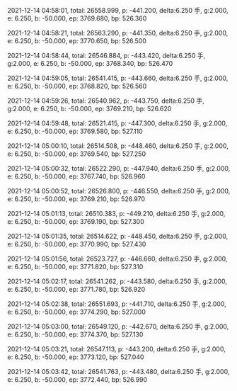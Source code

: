 2021-12-14 04:58:01, total: 26558.999, p: -441.200, delta:6.250 手, g:2.000, e: 6.250, b: -50.000, ep: 3769.680, bp: 526.360

2021-12-14 04:58:21, total: 26563.290, p: -441.350, delta:6.250 手, g:2.000, e: 6.250, b: -50.000, ep: 3770.650, bp: 526.500

2021-12-14 04:58:44, total: 26546.884, p: -443.420, delta:6.250 手, g:2.000, e: 6.250, b: -50.000, ep: 3768.340, bp: 526.470

2021-12-14 04:59:05, total: 26541.415, p: -443.660, delta:6.250 手, g:2.000, e: 6.250, b: -50.000, ep: 3768.820, bp: 526.560

2021-12-14 04:59:26, total: 26540.962, p: -443.750, delta:6.250 手, g:2.000, e: 6.250, b: -50.000, ep: 3769.210, bp: 526.620

2021-12-14 04:59:48, total: 26521.415, p: -447.300, delta:6.250 手, g:2.000, e: 6.250, b: -50.000, ep: 3769.580, bp: 527.110

2021-12-14 05:00:10, total: 26514.508, p: -448.460, delta:6.250 手, g:2.000, e: 6.250, b: -50.000, ep: 3769.540, bp: 527.250

2021-12-14 05:00:32, total: 26522.290, p: -447.940, delta:6.250 手, g:2.000, e: 6.250, b: -50.000, ep: 3767.740, bp: 526.960

2021-12-14 05:00:52, total: 26526.800, p: -446.550, delta:6.250 手, g:2.000, e: 6.250, b: -50.000, ep: 3769.210, bp: 526.970

2021-12-14 05:01:13, total: 26510.383, p: -449.210, delta:6.250 手, g:2.000, e: 6.250, b: -50.000, ep: 3769.190, bp: 527.300

2021-12-14 05:01:35, total: 26514.622, p: -448.450, delta:6.250 手, g:2.000, e: 6.250, b: -50.000, ep: 3770.990, bp: 527.430

2021-12-14 05:01:56, total: 26523.727, p: -446.660, delta:6.250 手, g:2.000, e: 6.250, b: -50.000, ep: 3771.820, bp: 527.310

2021-12-14 05:02:17, total: 26541.262, p: -443.580, delta:6.250 手, g:2.000, e: 6.250, b: -50.000, ep: 3771.780, bp: 526.920

2021-12-14 05:02:38, total: 26551.693, p: -441.710, delta:6.250 手, g:2.000, e: 6.250, b: -50.000, ep: 3774.290, bp: 527.000

2021-12-14 05:03:00, total: 26549.120, p: -442.670, delta:6.250 手, g:2.000, e: 6.250, b: -50.000, ep: 3774.370, bp: 527.130

2021-12-14 05:03:21, total: 26547.113, p: -443.200, delta:6.250 手, g:2.000, e: 6.250, b: -50.000, ep: 3773.120, bp: 527.040

2021-12-14 05:03:42, total: 26541.763, p: -443.480, delta:6.250 手, g:2.000, e: 6.250, b: -50.000, ep: 3772.440, bp: 526.990